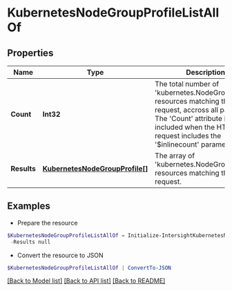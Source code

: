 # KubernetesNodeGroupProfileListAllOf
## Properties

Name | Type | Description | Notes
------------ | ------------- | ------------- | -------------
**Count** | **Int32** | The total number of &#39;kubernetes.NodeGroupProfile&#39; resources matching the request, accross all pages. The &#39;Count&#39; attribute is included when the HTTP GET request includes the &#39;$inlinecount&#39; parameter. | [optional] 
**Results** | [**KubernetesNodeGroupProfile[]**](KubernetesNodeGroupProfile.md) | The array of &#39;kubernetes.NodeGroupProfile&#39; resources matching the request. | [optional] 

## Examples

- Prepare the resource
```powershell
$KubernetesNodeGroupProfileListAllOf = Initialize-IntersightKubernetesNodeGroupProfileListAllOf  -Count null `
 -Results null
```

- Convert the resource to JSON
```powershell
$KubernetesNodeGroupProfileListAllOf | ConvertTo-JSON
```

[[Back to Model list]](../README.md#documentation-for-models) [[Back to API list]](../README.md#documentation-for-api-endpoints) [[Back to README]](../README.md)

